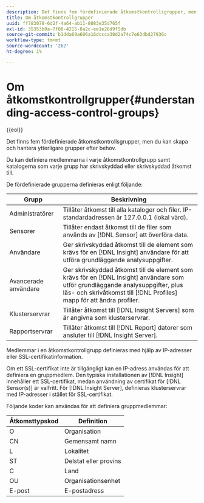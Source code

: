 ```yaml
---
description: Det finns fem fördefinierade åtkomstkontrollsgrupper, men du kan skapa och hantera ytterligare grupper efter behov.
title: Om åtkomstkontrollgrupper
uuid: ff783078-6d2f-4a64-ab11-8083e35d765f
exl-id: 35353b0a-7f08-4215-8a2c-ee1e26d9f5db
source-git-commit: b1dda69a606a16dccca30d2a74c7e63dbd27936c
workflow-type: tm+mt
source-wordcount: '262'
ht-degree: 1%

---
```


# Om åtkomstkontrollgrupper{#understanding-access-control-groups}

{{eol}}

Det finns fem fördefinierade åtkomstkontrollsgrupper, men du kan skapa och hantera ytterligare grupper efter behov.

Du kan definiera medlemmarna i varje åtkomstkontrollgrupp samt katalogerna som varje grupp har skrivskyddad eller skrivskyddad åtkomst till.

De fördefinierade grupperna definieras enligt följande:

| Grupp | Beskrivning |
|---|---|
| Administratörer | Tillåter åtkomst till alla kataloger och filer. IP-standardadressen är 127.0.0.1 (lokal värd). |
| Sensorer | Tillåter endast åtkomst till de filer som används av [!DNL Sensor] att överföra data. |
| Användare | Ger skrivskyddad åtkomst till de element som krävs för en [!DNL Insight] användare för att utföra grundläggande analysuppgifter. |
| Avancerade användare | Ger skrivskyddad åtkomst till de element som krävs för en [!DNL Insight] användare som utför grundläggande analysuppgifter, plus läs- och skrivåtkomst till [!DNL Profiles] mapp för att ändra profiler. |
| Klusterservrar | Tillåter åtkomst till [!DNL Insight Servers] som är angivna som klusterservrar. |
| Rapportservrar | Tillåter åtkomst till [!DNL Report] datorer som ansluter till [!DNL Insight Server]. |

Medlemmar i en åtkomstkontrollgrupp definieras med hjälp av IP-adresser eller SSL-certifikatinformation.

Om ett SSL-certifikat inte är tillgängligt kan en IP-adress användas för att definiera en gruppmedlem. Den typiska installationen av [!DNL Insight] innehåller ett SSL-certifikat, medan användning av certifikat för [!DNL Sensor(s)] är valfritt. För [!DNL Insight Server], definieras klusterservrar med IP-adresser i stället för SSL-certifikat.

Följande koder kan användas för att definiera gruppmedlemmar:

| Åtkomsttypskod | Definition |
|---|---|
| O | Organisation |
| CN | Gemensamt namn |
| L | Lokalitet |
| ST | Delstat eller provins |
| C | Land |
| OU | Organisationsenhet |
| E-post | E-postadress |
